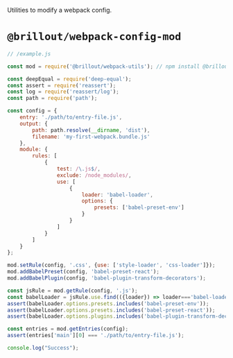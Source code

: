 <!---






    WARNING, READ THIS.
    This is a computed file. Do not edit.
    Edit `/helpers/webpack-utils/readme.template.md` instead.












    WARNING, READ THIS.
    This is a computed file. Do not edit.
    Edit `/helpers/webpack-utils/readme.template.md` instead.












    WARNING, READ THIS.
    This is a computed file. Do not edit.
    Edit `/helpers/webpack-utils/readme.template.md` instead.












    WARNING, READ THIS.
    This is a computed file. Do not edit.
    Edit `/helpers/webpack-utils/readme.template.md` instead.












    WARNING, READ THIS.
    This is a computed file. Do not edit.
    Edit `/helpers/webpack-utils/readme.template.md` instead.






-->
Utilities to modify a webpack config.

# `@brillout/webpack-config-mod`

~~~js
// /example.js

const mod = require('@brillout/webpack-utils'); // npm install @brillout/webpack-config-mod

const deepEqual = require('deep-equal');
const assert = require('reassert');
const log = require('reassert/log');
const path = require('path');

const config = {
    entry: './path/to/entry-file.js',
    output: {
        path: path.resolve(__dirname, 'dist'),
        filename: 'my-first-webpack.bundle.js'
    },
    module: {
        rules: [
            {
                test: /\.js$/,
                exclude: /node_modules/,
                use: [
                    {
                        loader: 'babel-loader',
                        options: {
                            presets: ['babel-preset-env']
                        }
                    }
                ]
            }
        ]
    }
};

mod.setRule(config, '.css', {use: ['style-loader', 'css-loader']});
mod.addBabelPreset(config, 'babel-preset-react');
mod.addBabelPlugin(config, 'babel-plugin-transform-decorators');

const jsRule = mod.getRule(config, '.js');
const babelLoader = jsRule.use.find(({loader}) => loader==='babel-loader');
assert(babelLoader.options.presets.includes('babel-preset-env'));
assert(babelLoader.options.presets.includes('babel-preset-react'));
assert(babelLoader.options.plugins.includes('babel-plugin-transform-decorators'));

const entries = mod.getEntries(config);
assert(entries['main'][0] === './path/to/entry-file.js');

console.log("Success");
~~~

<!---






    WARNING, READ THIS.
    This is a computed file. Do not edit.
    Edit `/helpers/webpack-utils/readme.template.md` instead.












    WARNING, READ THIS.
    This is a computed file. Do not edit.
    Edit `/helpers/webpack-utils/readme.template.md` instead.












    WARNING, READ THIS.
    This is a computed file. Do not edit.
    Edit `/helpers/webpack-utils/readme.template.md` instead.












    WARNING, READ THIS.
    This is a computed file. Do not edit.
    Edit `/helpers/webpack-utils/readme.template.md` instead.












    WARNING, READ THIS.
    This is a computed file. Do not edit.
    Edit `/helpers/webpack-utils/readme.template.md` instead.






-->
